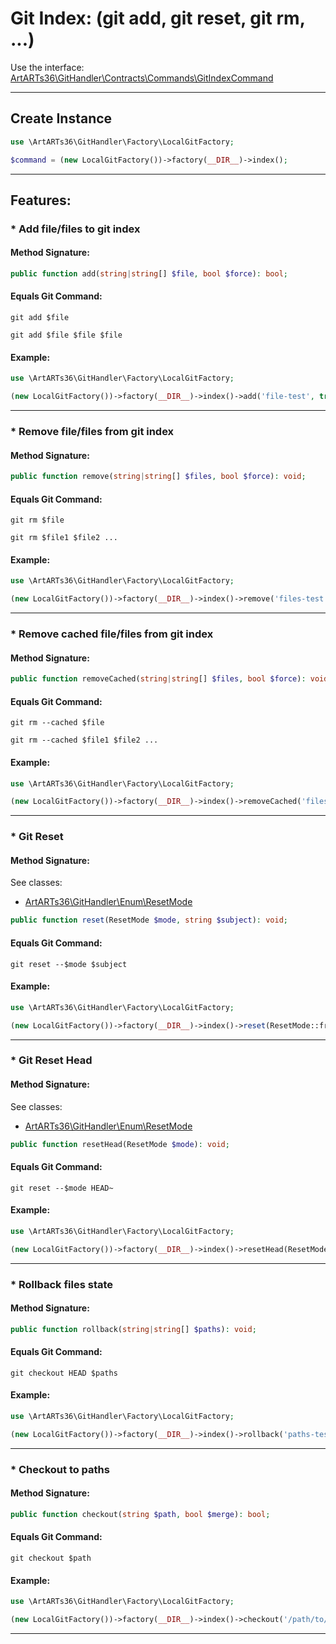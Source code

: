 # Git Index: (git add, git reset, git rm, ...)

Use the interface: [ArtARTs36\GitHandler\Contracts\Commands\GitIndexCommand](../src/Contracts/Commands/GitIndexCommand.php)

---

## Create Instance

```php
use \ArtARTs36\GitHandler\Factory\LocalGitFactory;

$command = (new LocalGitFactory())->factory(__DIR__)->index();
```

---

## Features:

### * Add file/files to git index

#### Method Signature:



```php
public function add(string|string[] $file, bool $force): bool;
```

#### Equals Git Command:

`git add $file`

`git add $file $file $file`

#### Example:

```php
use \ArtARTs36\GitHandler\Factory\LocalGitFactory;

(new LocalGitFactory())->factory(__DIR__)->index()->add('file-test', true);
```

---
### * Remove file/files from git index

#### Method Signature:



```php
public function remove(string|string[] $files, bool $force): void;
```

#### Equals Git Command:

`git rm $file`

`git rm $file1 $file2 ...`

#### Example:

```php
use \ArtARTs36\GitHandler\Factory\LocalGitFactory;

(new LocalGitFactory())->factory(__DIR__)->index()->remove('files-test', true);
```

---
### * Remove cached file/files from git index

#### Method Signature:



```php
public function removeCached(string|string[] $files, bool $force): void;
```

#### Equals Git Command:

`git rm --cached $file`

`git rm --cached $file1 $file2 ...`

#### Example:

```php
use \ArtARTs36\GitHandler\Factory\LocalGitFactory;

(new LocalGitFactory())->factory(__DIR__)->index()->removeCached('files-test', true);
```

---
### * Git Reset

#### Method Signature:

See classes: 

* [ArtARTs36\GitHandler\Enum\ResetMode](/src/Enum/ResetMode.php)

```php
public function reset(ResetMode $mode, string $subject): void;
```

#### Equals Git Command:

`git reset --$mode $subject`

#### Example:

```php
use \ArtARTs36\GitHandler\Factory\LocalGitFactory;

(new LocalGitFactory())->factory(__DIR__)->index()->reset(ResetMode::from(ResetMode::SOFT), 'subject-test');
```

---
### * Git Reset Head

#### Method Signature:

See classes: 

* [ArtARTs36\GitHandler\Enum\ResetMode](/src/Enum/ResetMode.php)

```php
public function resetHead(ResetMode $mode): void;
```

#### Equals Git Command:

`git reset --$mode HEAD~`

#### Example:

```php
use \ArtARTs36\GitHandler\Factory\LocalGitFactory;

(new LocalGitFactory())->factory(__DIR__)->index()->resetHead(ResetMode::from(ResetMode::SOFT));
```

---
### * Rollback files state

#### Method Signature:



```php
public function rollback(string|string[] $paths): void;
```

#### Equals Git Command:

`git checkout HEAD $paths`

#### Example:

```php
use \ArtARTs36\GitHandler\Factory\LocalGitFactory;

(new LocalGitFactory())->factory(__DIR__)->index()->rollback('paths-test');
```

---
### * Checkout to paths

#### Method Signature:



```php
public function checkout(string $path, bool $merge): bool;
```

#### Equals Git Command:

`git checkout $path`

#### Example:

```php
use \ArtARTs36\GitHandler\Factory\LocalGitFactory;

(new LocalGitFactory())->factory(__DIR__)->index()->checkout('/path/to/file', true);
```

---
